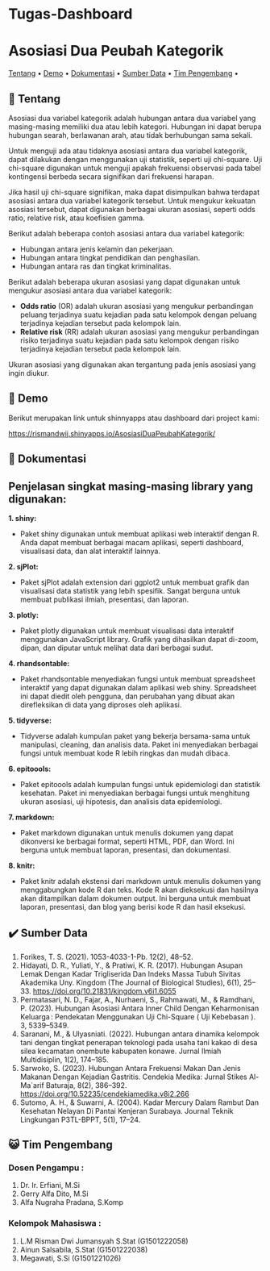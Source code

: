 # Tugas-Dashboard
# Asosiasi Dua Peubah Kategorik

[Tentang](#scroll-tentang)
•
[Demo](#dvd-demo)
•
[Dokumentasi](#blue_book-dokumentasi)
•
[Sumber Data](#heavy_check_mark-deskripsi-data)
•
[Tim Pengembang](#smiley_cat-tim-pengembang)
•

</div>

## :scroll: Tentang
Asosiasi dua variabel kategorik adalah hubungan antara dua variabel yang masing-masing memiliki dua atau lebih kategori. Hubungan ini dapat berupa hubungan searah, berlawanan arah, atau tidak berhubungan sama sekali.

Untuk menguji ada atau tidaknya asosiasi antara dua variabel kategorik, dapat dilakukan dengan menggunakan uji statistik, seperti uji chi-square. Uji chi-square digunakan untuk menguji apakah frekuensi observasi pada tabel kontingensi berbeda secara signifikan dari frekuensi harapan.

Jika hasil uji chi-square signifikan, maka dapat disimpulkan bahwa terdapat asosiasi antara dua variabel kategorik tersebut. Untuk mengukur kekuatan asosiasi tersebut, dapat digunakan berbagai ukuran asosiasi, seperti odds ratio, relative risk, atau koefisien gamma.

Berikut adalah beberapa contoh asosiasi antara dua variabel kategorik:

* Hubungan antara jenis kelamin dan pekerjaan.
* Hubungan antara tingkat pendidikan dan penghasilan.
* Hubungan antara ras dan tingkat kriminalitas.

Berikut adalah beberapa ukuran asosiasi yang dapat digunakan untuk mengukur asosiasi antara dua variabel kategorik:

* **Odds ratio** (OR) adalah ukuran asosiasi yang mengukur perbandingan peluang terjadinya suatu kejadian pada satu kelompok dengan peluang terjadinya kejadian tersebut pada kelompok lain.
* **Relative risk** (RR) adalah ukuran asosiasi yang mengukur perbandingan risiko terjadinya suatu kejadian pada satu kelompok dengan risiko terjadinya kejadian tersebut pada kelompok lain.

Ukuran asosiasi yang digunakan akan tergantung pada jenis asosiasi yang ingin diukur.

## :dvd: Demo

Berikut merupakan link untuk shinnyapps atau dashboard dari project kami:

https://rismandwij.shinyapps.io/AsosiasiDuaPeubahKategorik/

## :blue_book: Dokumentasi 

## Penjelasan singkat masing-masing library yang digunakan:

**1. shiny:**

* Paket shiny digunakan untuk membuat aplikasi web interaktif dengan R. Anda dapat membuat berbagai macam aplikasi, seperti dashboard, visualisasi data, dan alat interaktif lainnya.

**2. sjPlot:**

* Paket sjPlot adalah extension dari ggplot2 untuk membuat grafik dan visualisasi data statistik yang lebih spesifik. Sangat berguna untuk membuat publikasi ilmiah, presentasi, dan laporan.

**3. plotly:**

* Paket plotly digunakan untuk membuat visualisasi data interaktif menggunakan JavaScript library. Grafik yang dihasilkan dapat di-zoom, dipan, dan diputar untuk melihat data dari berbagai sudut.

**4. rhandsontable:**

* Paket rhandsontable menyediakan fungsi untuk membuat spreadsheet interaktif yang dapat digunakan dalam aplikasi web shiny. Spreadsheet ini dapat diedit oleh pengguna, dan perubahan yang dibuat akan direfleksikan di data yang diproses oleh aplikasi.

**5. tidyverse:**

* Tidyverse adalah kumpulan paket yang bekerja bersama-sama untuk manipulasi, cleaning, dan analisis data. Paket ini menyediakan berbagai fungsi untuk membuat kode R lebih ringkas dan mudah dibaca.

**6. epitoools:**

* Paket epitoools adalah kumpulan fungsi untuk epidemiologi dan statistik kesehatan. Paket ini menyediakan berbagai fungsi untuk menghitung ukuran asosiasi, uji hipotesis, dan analisis data epidemiologi.

**7. markdown:**

* Paket markdown digunakan untuk menulis dokumen yang dapat dikonversi ke berbagai format, seperti HTML, PDF, dan Word. Ini berguna untuk membuat laporan, presentasi, dan dokumentasi.

**8. knitr:**

* Paket knitr adalah ekstensi dari markdown untuk menulis dokumen yang menggabungkan kode R dan teks. Kode R akan dieksekusi dan hasilnya akan ditampilkan dalam dokumen output. Ini berguna untuk membuat laporan, presentasi, dan blog yang berisi kode R dan hasil eksekusi.

## :heavy_check_mark: Sumber Data
1. Forikes, T. S. (2021). 1053-4033-1-Pb. 12(2), 48–52.
2. Hidayati, D. R., Yuliati, Y., & Pratiwi, K. R. (2017). Hubungan Asupan Lemak Dengan Kadar Trigliserida Dan Indeks Massa Tubuh Sivitas Akademika Uny. Kingdom (The Journal of Biological Studies), 6(1), 25–33. https://doi.org/10.21831/kingdom.v6i1.6055
3. Permatasari, N. D., Fajar, A., Nurhaeni, S., Rahmawati, M., & Ramdhani, P. (2023). Hubungan Asosiasi Antara Inner Child Dengan Keharmonisan Keluarga : Pendekatan Menggunakan Uji Chi-Square ( Uji Kebebasan ). 3, 5339–5349.
4. Saranani, M., & Ulyasniati. (2022). Hubungan antara dinamika kelompok tani dengan tingkat penerapan teknologi pada usaha tani kakao di desa silea kecamatan onembute kabupaten konawe. Jurnal Ilmiah Multidisiplin, 1(2), 174–185.
5. Sarwoko, S. (2023). Hubungan Antara Frekuensi Makan Dan Jenis Makanan Dengan Kejadian Gastritis. Cendekia Medika: Jurnal Stikes Al-Ma`arif Baturaja, 8(2), 386–392. https://doi.org/10.52235/cendekiamedika.v8i2.266
6. Sutomo, A. H., & Suwarni, A. (2004). Kadar Mercury Dalam Rambut Dan Kesehatan Nelayan Di Pantai Kenjeran Surabaya. Journal Teknik Lingkungan P3TL-BPPT, 5(1), 17–24.



## :smiley_cat: Tim Pengembang
### Dosen Pengampu :
1. Dr. Ir. Erfiani, M.Si
2. Gerry Alfa Dito, M.Si
3. Alfa Nugraha Pradana, S.Komp
### Kelompok Mahasiswa :
1. L.M Risman Dwi Jumansyah S.Stat (G1501222058)
2. Ainun Salsabila, S.Stat (G1501222038)
3. Megawati, S.Si (G1501221026)



